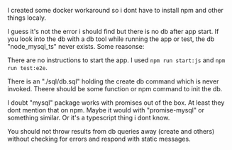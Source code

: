 I created some docker workaround so i dont have to install npm and other things localy.


I guess it's not the error i should find but there is no db after app start. If you look into the db with a db tool while running the app or test, the db "node_mysql_ts" never exists.
Some reasonse: 

There are no instructions to start the app. I used `npm run start:js` and `npm run test:e2e`.

There is an "./sql/db.sql" holding the create db command which is never invoked. Theere should be some function or 
npm command to init the db.

I doubt "mysql" package works with promises out of the box. At least they dont mention that on npm. Maybe it would with "promise-mysql" or something 
similar. Or it's a typescript thing i dont know.

You should not throw results from db queries away (create and others) without checking for errors and respond with static messages.
